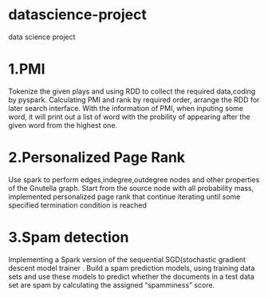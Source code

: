 # datascience-project
data science project

# 1.PMI 
Tokenize the given plays and using RDD to collect the required data,coding by pyspark.
Calculating PMI and rank by required order, arrange the RDD for later search interface.
With the information of PMI, when inputing some word, it will print out a list of word with the probility of appearing after the given word from the highest one.


# 2.Personalized Page Rank 
Use spark to perform edges,indegree,outdegree nodes and other properties of the Gnutella graph.	
Start from the source node with all probability mass, implemented personalized page rank that continue iterating until some specified termination condition is reached


# 3.Spam detection
Implementing a Spark version of the sequential SGD(stochastic gradient descent model trainer .
Build a spam prediction models, using training data sets and  use these models to predict whether the documents in a test data set are spam by calculating the assigned “spamminess” score.
